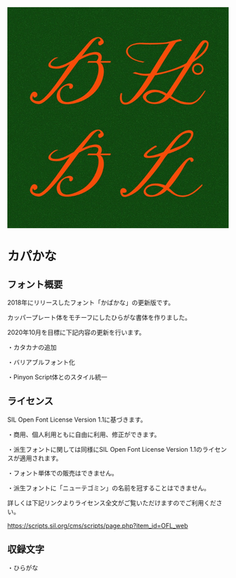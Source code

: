 <img src="./0320.jpg" />

# カパかな

## フォント概要

2018年にリリースしたフォント「かぱかな」の更新版です。

カッパープレート体をモチーフにしたひらがな書体を作りました。

2020年10月を目標に下記内容の更新を行います。

・カタカナの追加

・バリアブルフォント化

・Pinyon Script体とのスタイル統一



## ライセンス

SIL Open Font License Version 1.1に基づきます。

・商用、個人利用ともに自由に利用、修正ができます。

・派生フォントに関しては同様にSIL Open Font License Version 1.1のライセンスが適用されます。

・フォント単体での販売はできません。

・派生フォントに「ニューテゴミン」の名前を冠することはできません。

詳しくは下記リンクよりライセンス全文がご覧いただけますのでご利用ください。

https://scripts.sil.org/cms/scripts/page.php?item_id=OFL_web



## 収録文字

・ひらがな